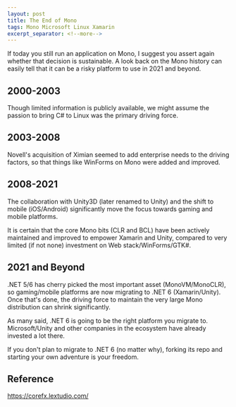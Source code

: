 ```yaml
---
layout: post
title: The End of Mono
tags: Mono Microsoft Linux Xamarin
excerpt_separator: <!--more-->
---
```


If today you still run an application on Mono, I suggest you assert again whether that decision is sustainable. A look back on the Mono history can easily tell that it can be a risky platform to use in 2021 and beyond.

## 2000-2003
Though limited information is publicly available, we might assume the passion to bring C# to Linux was the primary driving force.

## 2003-2008
Novell's acquisition of Ximian seemed to add enterprise needs to the driving factors, so that things like WinForms on Mono were added and improved.

## 2008-2021
The collaboration with Unity3D (later renamed to Unity) and the shift to mobile (iOS/Android) significantly move the focus towards gaming and mobile platforms. 

It is certain that the core Mono bits (CLR and BCL) have been actively maintained and improved to empower Xamarin and Unity, compared to very limited (if not none) investment on Web stack/WinForms/GTK#.

## 2021 and Beyond
.NET 5/6 has cherry picked the most important asset (MonoVM/MonoCLR), so gaming/mobile platforms are now migrating to .NET 6 (Xamarin/Unity). Once that's done, the driving force to maintain the very large Mono distribution can shrink significantly.

As many said, .NET 6 is going to be the right platform you migrate to. Microsoft/Unity and other companies in the ecosystem have already invested a lot there.

If you don't plan to migrate to .NET 6 (no matter why), forking its repo and starting your own adventure is your freedom.

## Reference

https://corefx.lextudio.com/

